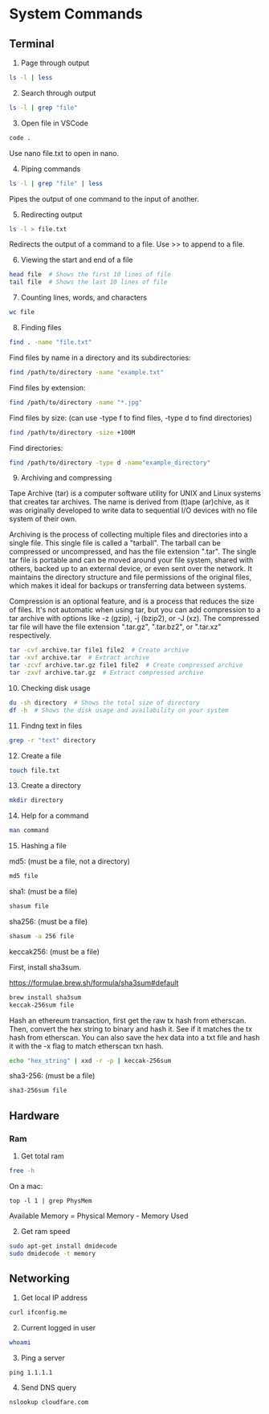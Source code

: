 # System Commands

## Terminal

1. Page through output

```bash
ls -l | less
```

2. Search through output

```bash
ls -l | grep "file"
```

3. Open file in VSCode

```bash
code .
```

Use nano file.txt to open in nano.

4. Piping commands

```bash
ls -l | grep "file" | less
```

Pipes the output of one command to the input of another.

5. Redirecting output

```bash
ls -l > file.txt
```

Redirects the output of a command to a file. Use >> to append to a file.

6. Viewing the start and end of a file

```bash
head file  # Shows the first 10 lines of file
tail file  # Shows the last 10 lines of file
```

7. Counting lines, words, and characters

```bash
wc file
```

8. Finding files

```bash
find . -name "file.txt"
```

Find files by name in a directory and its subdirectories:

```bash
find /path/to/directory -name "example.txt"
```

Find files by extension:

```bash
find /path/to/directory -name "*.jpg"
```

Find files by size:
(can use -type f to find files, -type d to find directories)

```bash
find /path/to/directory -size +100M
```

Find directories:

```bash
find /path/to/directory -type d -name"example_directory"
```

9. Archiving and compressing

Tape Archive (tar) is a computer software utility for UNIX and Linux systems that creates tar archives. The name is derived from (t)ape (ar)chive, as it was originally developed to write data to sequential I/O devices with no file system of their own.

Archiving is the process of collecting multiple files and directories into a single file. This single file is called a "tarball". The tarball can be compressed or uncompressed, and has the file extension ".tar". The single tar file is portable and can be moved around your file system, shared with others, backed up to an external device, or even sent over the network. It maintains the directory structure and file permissions of the original files, which makes it ideal for backups or transferring data between systems.

Compression is an optional feature, and is a process that reduces the size of files. It's not automatic when using tar, but you can add compression to a tar archive with options like -z (gzip), -j (bzip2), or -J (xz). The compressed tar file will have the file extension ".tar.gz", ".tar.bz2", or ".tar.xz" respectively.

```bash
tar -cvf archive.tar file1 file2  # Create archive
tar -xvf archive.tar  # Extract archive
tar -zcvf archive.tar.gz file1 file2  # Create compressed archive
tar -zxvf archive.tar.gz  # Extract compressed archive
```

10. Checking disk usage

```bash
du -sh directory  # Shows the total size of directory
df -h  # Shows the disk usage and availability on your system
```

11. Findng text in files

```bash
grep -r "text" directory
```

12. Create a file

```bash
touch file.txt
```

13. Create a directory

```bash
mkdir directory
```

14. Help for a command

```bash
man command
```

15. Hashing a file

md5:
(must be a file, not a directory)

```bash
md5 file
```

sha1: (must be a file)

```bash
shasum file
```

sha256: (must be a file)

```bash
shasum -a 256 file
```

keccak256: (must be a file)

First, install sha3sum.

https://formulae.brew.sh/formula/sha3sum#default

```bash
brew install sha3sum
keccak-256sum file
```

Hash an ethereum transaction, first get the raw tx hash from etherscan. Then, convert the hex string to binary and hash it. See if it matches the tx hash from etherscan. You can also save the hex data into a txt file and hash it with the -x flag to match etherscan txn hash.

```bash
echo "hex_string" | xxd -r -p | keccak-256sum
```

sha3-256: (must be a file)

```bash
sha3-256sum file
```

## Hardware

### Ram

1. Get total ram

```bash
free -h
```

On a mac:

```
top -l 1 | grep PhysMem
```

Available Memory = Physical Memory - Memory Used

2. Get ram speed

```bash
sudo apt-get install dmidecode
sudo dmidecode -t memory
```

## Networking

1. Get local IP address

```bash
curl ifconfig.me
```

2. Current logged in user

```bash
whoami
```

3. Ping a server

```base
ping 1.1.1.1
```

4. Send DNS query

```bash
nslookup cloudfare.com
```
